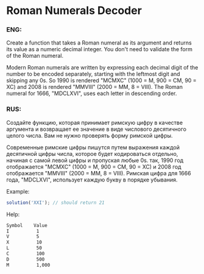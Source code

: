 # Roman Numerals Decoder

### ENG:
Create a function that takes a Roman numeral as its argument and returns its value as a numeric decimal integer. You don't need to validate the form of the Roman numeral.

Modern Roman numerals are written by expressing each decimal digit of the number to be encoded separately, starting with the leftmost digit and skipping any 0s. So 1990 is rendered "MCMXC" (1000 = M, 900 = CM, 90 = XC) and 2008 is rendered "MMVIII" (2000 = MM, 8 = VIII). The Roman numeral for 1666, "MDCLXVI", uses each letter in descending order.

### RUS:
Создайте функцию, которая принимает римскую цифру в качестве аргумента и возвращает ее значение в виде числового десятичного целого числа. Вам не нужно проверять форму римской цифры.

Современные римские цифры пишутся путем выражения каждой десятичной цифры числа, которое будет кодироваться отдельно, начиная с самой левой цифры и пропуская любые 0s. так, 1990 год отображается "MCMXC" (1000 = M, 900 = CM, 90 = XC) и 2008 год отображается "MMVIII" (2000 = MM, 8 = VIII). Римская цифра для 1666 года, "MDCLXVI", использует каждую букву в порядке убывания.

Example:
```js
solution('XXI'); // should return 21
```
Help:
```bash
Symbol    Value
I          1
V          5
X          10
L          50
C          100
D          500
M          1,000
```
